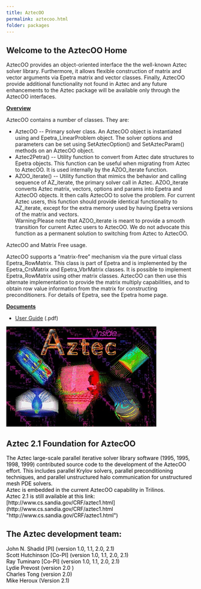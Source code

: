 ```yaml
---
title: AztecOO
permalink: aztecoo.html
folder: packages
---
```


## Welcome to the AztecOO Home

AztecOO provides an object-oriented interface the the well-known Aztec solver library. Furthermore, it allows flexible construction of matrix and vector arguments via Epetra matrix and vector classes. Finally, AztecOO provide additional functionality not found in Aztec and any future enhancements to the Aztec package will be available only through the AztecOO interfaces.

<span style="text-decoration: underline;">**Overview**</span>

AztecOO contains a number of classes. They are:

*   AztecOO -- Primary solver class. An AztecOO object is instantiated using and Epetra_LinearProblem object. The solver options and parameters can be set using SetAztecOption() and SetAztecParam() methods on an AztecOO object.
*   Aztec2Petra() -- Utility function to convert from Aztec date structures to Epetra objects. This function can be useful when migrating from Aztec to AztecOO. It is used internally by the AZOO_iterate function.
*   AZOO_iterate() -- Utility function that mimics the behavior and calling sequence of AZ_iterate, the primary solver call in Aztec. AZOO_iterate converts Aztec matrix, vectors, options and params into Epetra and AztecOO objects. It then calls AztecOO to solve the problem. For current Aztec users, this function should provide identical functionality to AZ_iterate, except for the extra memory used by having Epetra versions of the matrix and vectors.  
    Warning:Please note that AZOO_iterate is meant to provide a smooth transition for current Aztec users to AztecOO. We do not advocate this function as a permanent solution to switching from Aztec to AztecOO.

AztecOO and Matrix Free usage.

AztecOO supports a “matrix-free” mechanism via the pure virtual class Epetra_RowMatrix. This class is part of Epetra and is implemented by the Epetra_CrsMatrix and Epetra_VbrMatrix classes. It is possible to implement Epetra_RowMatrix using other matrix classes. AztecOO can then use this alternate implementation to provide the matrix multiply capabilities, and to obtain row value information from the matrix for constructing preconditioners. For details of Epetra, see the Epetra home page.

<span style="text-decoration: underline;">**Documents**</span>

*   [User Guide](pdfs/AztecOOUserGuide.pdf) (.pdf)

![](images/aztec.jpg)

## Aztec 2.1 Foundation for AztecOO

<div style="color: #000000;">The Aztec large-scale parallel iterative solver library software (1995, 1995, 1998, 1999) contributed source code to the development of the AztecOO effort. This includes parallel Krylov solvers, parallel preconditioning techniques, and parallel unstructured halo communication for unstructured mesh PDE solvers.</div>

<div style="color: #000000;">Aztec is embedded in the current AztecOO capability in Trilinos.</div>

<div style="color: #000000;">Aztec 2.1 is still available at this link: [http://www.cs.sandia.gov/CRF/aztec1.html](http://www.cs.sandia.gov/CRF/aztec1.html "http://www.cs.sandia.gov/CRF/aztec1.html")</div>

## The Aztec development team:

<div style="color: #000000;">John N. Shadid [PI] (version 1.0, 1.1, 2.0, 2.1)</div>

<div style="color: #000000;">Scott Hutchinson [Co-PI] (version 1.0, 1.1, 2.0, 2.1)</div>

<div style="color: #000000;">Ray Tuminaro [Co-PI] (version 1.0, 1.1, 2.0, 2.1)</div>

<div style="color: #000000;">Lydie Prevost (version 2.0 )</div>

<div style="color: #000000;">Charles Tong (version 2.0)</div>

<div style="color: #000000;">Mike Heroux (Version 2.1)</div>